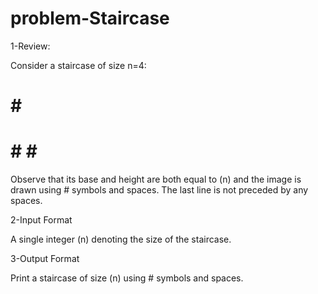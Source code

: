 # problem-Staircase

1-Review:

Consider a staircase of size n=4:
   #
  # #
 # # #
# # # # 
Observe that its base and height are both equal to (n) and the image is drawn using # symbols and spaces. The last line is not preceded by any spaces.

2-Input Format

A single integer (n) denoting the size of the staircase.

3-Output Format

Print a staircase of size (n) using # symbols and spaces.
